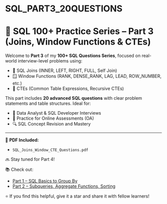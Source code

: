 # SQL_PART3_20QUESTIONS
# 🔢 SQL 100+ Practice Series – Part 3 (Joins, Window Functions & CTEs)

Welcome to **Part 3** of my **100+ SQL Questions Series**, focused on real-world interview-level problems using:

- 🔗 SQL Joins (INNER, LEFT, RIGHT, FULL, Self Join)
- 🪟 Window Functions (RANK, DENSE_RANK, LAG, LEAD, ROW_NUMBER, etc.)
- 🧠 CTEs (Common Table Expressions, Recursive CTEs)

This part includes **20 advanced SQL questions** with clear problem statements and table structures. Ideal for:

- 💼 Data Analyst & SQL Developer Interviews
- 🧪 Practice for Online Assessments (OA)
- 🔍 SQL Concept Revision and Mastery

---

📄 **PDF Included:**  
- `SQL_Joins_Window_CTE_Questions.pdf`

🔜 Stay tuned for Part 4!

📚 Check out:
- [Part 1 – SQL Basics to Group By](#)
- [Part 2 – Subqueries, Aggregate Functions, Sorting](#)

⭐ If you find this helpful, give it a star and share it with fellow learners!
